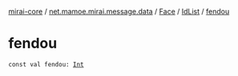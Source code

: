 [mirai-core](../../../index.md) / [net.mamoe.mirai.message.data](../../index.md) / [Face](../index.md) / [IdList](index.md) / [fendou](./fendou.md)

# fendou

`const val fendou: `[`Int`](https://kotlinlang.org/api/latest/jvm/stdlib/kotlin/-int/index.html)